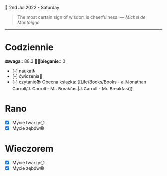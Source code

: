 📅 2nd Jul 2022 - Saturday

> The most certain sign of wisdom is cheerfulness.
> — <cite>Michel de Montaigne</cite>
---
# Codziennie
**⚖waga**:: 88.3
**🏃‍♂️bieganie**:: 0
- [-] nauka⚗
- [-] ćwiczenia💪
- [-] czytanie📚 Obecna książka: [[Life/Books/Books - all/Jonathan Carroll/J. Carroll - Mr. Breakfast|J. Carroll - Mr. Breakfast]]
# Rano
- [x] Mycie twarzy😶
- [x] Mycie zębów😁
# Wieczorem
- [x] Mycie twarzy😶
- [x] Mycie zębów😁